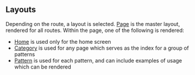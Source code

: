 Layouts
----

Depending on the route, a layout is selected.  [Page](/layouts/Page) is
the master layout, rendered for all routes.  Within the page,
one of the following is rendered:

- [Home](/layouts/Home) is used only for the home screen
- [Category](/layouts/Category) is used for any page which serves as
  the index for a group of patterns
- [Pattern](/layouts/Pattern) is used for each pattern, and can include
  examples of usage which can be rendered
